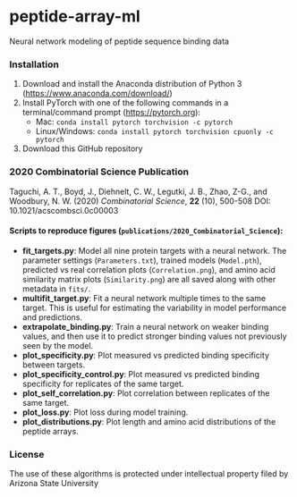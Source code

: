 # peptide-array-ml
Neural network modeling of peptide sequence binding data

### Installation
1) Download and install the Anaconda distribution of Python 3 (https://www.anaconda.com/download/)
2) Install PyTorch with one of the following commands in a terminal/command prompt (https://pytorch.org):
   - Mac: `conda install pytorch torchvision -c pytorch`
   - Linux/Windows: `conda install pytorch torchvision cpuonly -c pytorch`
3) Download this GitHub repository

### 2020 Combinatorial Science Publication
Taguchi, A. T., Boyd, J., Diehnelt, C. W., Legutki, J. B., Zhao, Z-G., and Woodbury, N. W. (2020) *Combinatorial Science*, **22** (10), 500-508
DOI: 10.1021/acscombsci.0c00003
#### Scripts to reproduce figures (`publications/2020_Combinatorial_Science`):
- **fit_targets.py**: Model all nine protein targets with a neural network. The parameter settings (`Parameters.txt`), trained models (`Model.pth`), predicted vs real correlation plots (`Correlation.png`), and amino acid similarity matrix plots (`Similarity.png`) are all saved along with other metadata in `fits/`.
- **multifit_target.py**: Fit a neural network multiple times to the same target. This is useful for estimating the variability in model performance and predictions.
- **extrapolate_binding.py**: Train a neural network on weaker binding values, and then use it to predict stronger binding values not previously seen by the model.
- **plot_specificity.py**: Plot measured vs predicted binding specificity between targets.
- **plot_specificity_control.py**: Plot measured vs predicted binding specificity for replicates of the same target.
- **plot_self_correlation.py**: Plot correlation between replicates of the same target.
- **plot_loss.py**: Plot loss during model training.
- **plot_distributions.py**: Plot length and amino acid distributions of the peptide arrays.

### License
The use of these algorithms is protected under intellectual property filed by Arizona State University
